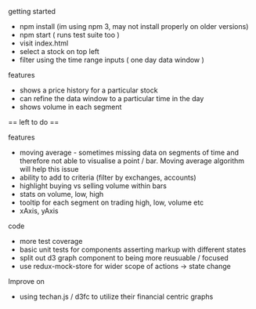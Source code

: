 getting started
  - npm install (im using npm 3, may not install properly on older versions)
  - npm start ( runs test suite too )
  - visit index.html
  - select a stock on top left
  - filter using the time range inputs ( one day data window )

features
  - shows a price history for a particular stock
  - can refine the data window to a particular time in the day
  - shows volume in each segment

== left to do ==

features
  - moving average - sometimes missing data on segments of time and therefore
   not able to visualise a point / bar. Moving average algorithm will help this issue
  - ability to add to criteria (filter by exchanges, accounts)
  - highlight buying vs selling volume within bars
  - stats on volume, low, high
  - tooltip for each segment on trading high, low, volume etc
  - xAxis, yAxis

code
  - more test coverage
  - basic unit tests for components asserting markup with different states
  - split out d3 graph component to being more reusuable / focused
  - use redux-mock-store for wider scope of actions -> state change

Improve on
  - using techan.js / d3fc to utilize their financial centric graphs
